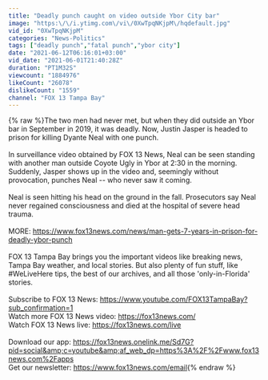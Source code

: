 ```yaml
---
title: "Deadly punch caught on video outside Ybor City bar"
image: "https:\/\/i.ytimg.com\/vi\/0XwTpqNKjpM\/hqdefault.jpg"
vid_id: "0XwTpqNKjpM"
categories: "News-Politics"
tags: ["deadly punch","fatal punch","ybor city"]
date: "2021-06-12T06:16:01+03:00"
vid_date: "2021-06-01T21:40:28Z"
duration: "PT1M32S"
viewcount: "1884976"
likeCount: "26078"
dislikeCount: "1559"
channel: "FOX 13 Tampa Bay"
---
```

{% raw %}The two men had never met, but when they did outside an Ybor bar in September in 2019, it was deadly. Now, Justin Jasper is headed to prison for killing Dyante Neal with one punch.<br /><br />In surveillance video obtained by FOX 13 News, Neal can be seen standing with another man outside Coyote Ugly in Ybor at 2:30 in the morning. Suddenly, Jasper shows up in the video and, seemingly without provocation, punches Neal -- who never saw it coming.<br /><br />Neal is seen hitting his head on the ground in the fall. Prosecutors say Neal never regained consciousness and died at the hospital of severe head trauma.<br /><br />MORE: <a rel="nofollow" target="blank" href="https://www.fox13news.com/news/man-gets-7-years-in-prison-for-deadly-ybor-punch">https://www.fox13news.com/news/man-gets-7-years-in-prison-for-deadly-ybor-punch</a><br /><br />FOX 13 Tampa Bay brings you the important videos like breaking news, Tampa Bay weather, and local stories. But also plenty of fun stuff, like #WeLiveHere tips, the best of our archives, and all those 'only-in-Florida' stories.<br /><br />Subscribe to FOX 13 News: <a rel="nofollow" target="blank" href="https://www.youtube.com/FOX13TampaBay?sub_confirmation=1">https://www.youtube.com/FOX13TampaBay?sub_confirmation=1</a><br />Watch more FOX 13 News video: <a rel="nofollow" target="blank" href="https://fox13news.com/">https://fox13news.com/</a><br />Watch FOX 13 News live: <a rel="nofollow" target="blank" href="https://fox13news.com/live">https://fox13news.com/live</a><br /><br />Download our app: <a rel="nofollow" target="blank" href="https://fox13news.onelink.me/Sd7G?pid=social&amp;c=youtube&amp;af_web_dp=https%3A%2F%2Fwww.fox13news.com%2Fapps">https://fox13news.onelink.me/Sd7G?pid=social&amp;c=youtube&amp;af_web_dp=https%3A%2F%2Fwww.fox13news.com%2Fapps</a><br />Get our newsletter: <a rel="nofollow" target="blank" href="https://www.fox13news.com/email">https://www.fox13news.com/email</a>{% endraw %}
